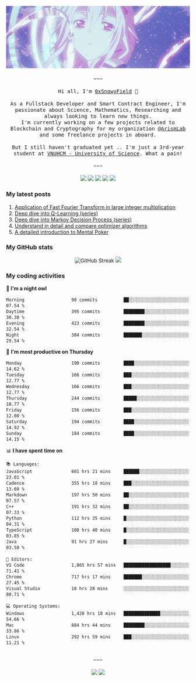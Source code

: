 <div align='center'>
<img src="./assets/banner.gif" alt="Banner" width="1000" />
  <samp>
    </br></br>~~~</br></br>
    Hi all, I'm <a href="https://snowyfield.me/">0xSnowyField</a> 🧸
    </br></br>
    As a Fullstack Developer and Smart Contract Engineer, I'm passionate about Science, Mathematics, Researching and always looking to learn new things.</br> I'm currently working on a few projects related to Blockchain and Cryptography for my organization <a href="https://github.com/ArismLab">@ArismLab</a> and some freelance projects in aboard.
    </br></br>
    But I still haven't graduated yet .. I'm just a 3rd-year student at <a href="https://en.hcmus.edu.vn/">VNUHCM - University of Science</a>. What a pain!
    </br></br>~~~</br></br>
  </samp>
  <a href = "https://wakatime.com/@SnowyField1906" target="_blank"><img src="https://img.shields.io/badge/-Wakatime-000000?style=for-the-badge&logo=wakatime&logoColor=white"></a>
  <a href="https://linkedin.com/in/NHThuan" target="_blank"><img src="https://img.shields.io/badge/-LinkedIn-0A66C2?style=for-the-badge&logo=linkedin&logoColor=white"></a>
  <a href="https://stackoverflow.com/users/17358240/snowyfield" target="_blank"><img src="https://img.shields.io/badge/StackOverflow-F58025?style=for-the-badge&logo=stackoverflow&logoColor=white" target="_blank"></a>
  <a href="https://facebook.com/SnowyField1906" target="_blank"><img src="https://img.shields.io/badge/-Facebook-0A66C2?style=for-the-badge&logo=facebook&logoColor=white"></a>
  <a href="https://x.com/SnowyField1906" target="_blank"><img src="https://img.shields.io/badge/-Twitter-000000?style=for-the-badge&logo=x&logoColor=white"></a>
</div>

### My latest posts

1. <a href="https://www.snowyfield.me/posts/ung-dung-fast-fourier-transform-trong-phep-nhan-so-nguyen-lon" target="_blank">Application of Fast Fourier Transform in large integer multiplication</a>
2. <a href="https://www.snowyfield.me/posts/hieu-sau-ve-q-learning-phan-1" target="_blank">Deep dive into Q-Learning (series)</a>
3. <a href="https://www.snowyfield.me/posts/hieu-sau-ve-markov-decision-process-phan-1" target="_blank">Deep dive into Markov Decision Process (series)</a>
4. <a href="https://www.snowyfield.me/posts/tim-hieu-chi-tiet-va-so-sanh-cac-thuat-toan-optimizer" target="_blank">Understand in detail and compare optimizer algorithms</a>
5. <a href="https://www.snowyfield.me/posts/gioi-thieu-chi-tiet-ve-bai-toan-mental-poker" target="_blank">A detailed introduction to Mental Poker</a>

### My GitHub stats

<div align="center">
  <img src="https://github-readme-streak-stats.herokuapp.com?user=SnowyFIeld1906&theme=swift&hide_border=true&date_format=M%20j%5B%2C%20Y%5D&card_width=1000" alt="GitHub Streak" />
  <img src='http://github-profile-summary-cards.vercel.app/api/cards/profile-details?username=SnowyFIeld1906&theme=swift' width='1000px'/>
</div>

### My coding activities

<!--START_SECTION:waka-->
**🦉 I'm a night owl** 

```text
Morning                  98 commits          ██░░░░░░░░░░░░░░░░░░░░░░░   07.54 % 
Daytime                  395 commits         ████████░░░░░░░░░░░░░░░░░   30.38 % 
Evening                  423 commits         ████████░░░░░░░░░░░░░░░░░   32.54 % 
Night                    384 commits         ███████░░░░░░░░░░░░░░░░░░   29.54 % 
```
📅 **I'm most productive on Thursday** 

```text
Monday                   190 commits         ████░░░░░░░░░░░░░░░░░░░░░   14.62 % 
Tuesday                  166 commits         ███░░░░░░░░░░░░░░░░░░░░░░   12.77 % 
Wednesday                166 commits         ███░░░░░░░░░░░░░░░░░░░░░░   12.77 % 
Thursday                 244 commits         █████░░░░░░░░░░░░░░░░░░░░   18.77 % 
Friday                   156 commits         ███░░░░░░░░░░░░░░░░░░░░░░   12.00 % 
Saturday                 194 commits         ████░░░░░░░░░░░░░░░░░░░░░   14.92 % 
Sunday                   184 commits         ████░░░░░░░░░░░░░░░░░░░░░   14.15 % 
```


📊 **I have spent time on** 

```text
📚 Languages: 
JavaScript               601 hrs 21 mins     ██████░░░░░░░░░░░░░░░░░░░   23.01 % 
Cadence                  355 hrs 18 mins     ███░░░░░░░░░░░░░░░░░░░░░░   13.60 % 
Markdown                 197 hrs 50 mins     ██░░░░░░░░░░░░░░░░░░░░░░░   07.57 % 
C++                      191 hrs 32 mins     ██░░░░░░░░░░░░░░░░░░░░░░░   07.33 % 
Python                   112 hrs 35 mins     █░░░░░░░░░░░░░░░░░░░░░░░░   04.31 % 
TypeScript               100 hrs 40 mins     █░░░░░░░░░░░░░░░░░░░░░░░░   03.85 % 
Java                     91 hrs 27 mins      █░░░░░░░░░░░░░░░░░░░░░░░░   03.50 % 

📑 Editors: 
VS Code                  1,865 hrs 57 mins   ██████████████████░░░░░░░   71.41 % 
Chrome                   717 hrs 17 mins     ███████░░░░░░░░░░░░░░░░░░   27.45 % 
Visual Studio            18 hrs 28 mins      ░░░░░░░░░░░░░░░░░░░░░░░░░   00.71 % 

💻 Operating Systems: 
Windows                  1,428 hrs 18 mins   ██████████████░░░░░░░░░░░   54.66 % 
Mac                      884 hrs 44 mins     ████████░░░░░░░░░░░░░░░░░   33.86 % 
Linux                    292 hrs 59 mins     ███░░░░░░░░░░░░░░░░░░░░░░   11.21 % 
```

<div align='center'><samp></br>~~~</br></br></samp><img src='http://img.shields.io/badge/2.6%20thousand%20coding%20hours-black?style=for-the-badge' /> <img src='https://img.shields.io/badge/3.4%20million%20lines%20of%20code-black?style=for-the-badge' /></div>


<!--END_SECTION:waka-->
